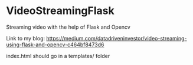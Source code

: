 # VideoStreamingFlask
Streaming video with the help of Flask and Opencv 

Link to my blog: https://medium.com/datadriveninvestor/video-streaming-using-flask-and-opencv-c464bf8473d6

index.html should go in a templates/ folder
